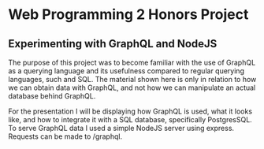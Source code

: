 # Web Programming 2 Honors Project
## Experimenting with GraphQL and NodeJS
The purpose of this project was to become familiar with the use of GraphQL as a querying language and its usefulness compared to regular querying languages, such and SQL. The material shown here is only in relation to how we can obtain data with GraphQL, and not how we can manipulate an actual database behind GraphQL.

For the presentation I will be displaying how GraphQL is used, what it looks like, and how to integrate it with a SQL database, specifically PostgresSQL. To serve GraphQL data I used a simple NodeJS server using express. Requests can be made to /graphql.
